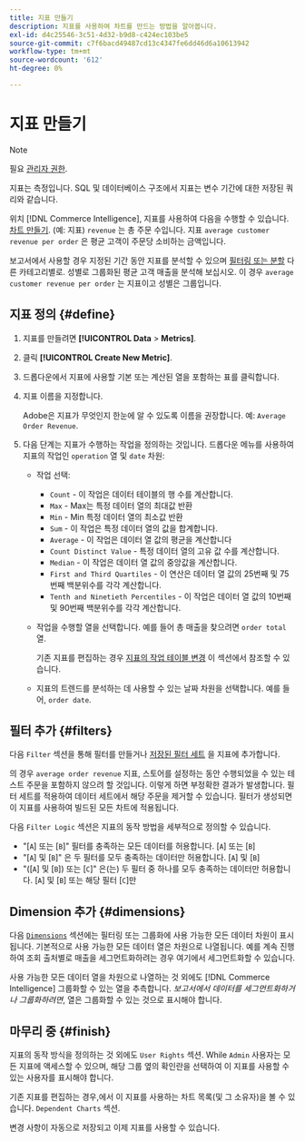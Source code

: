 ```yaml
---
title: 지표 만들기
description: 지표를 사용하여 차트를 만드는 방법을 알아봅니다.
exl-id: d4c25546-3c51-4d32-b9d8-c424ec103be5
source-git-commit: c7f6bacd49487cd13c4347fe6dd46d6a10613942
workflow-type: tm+mt
source-wordcount: '612'
ht-degree: 0%

---
```


# 지표 만들기

>[!NOTE]
>
>필요 [관리자 권한](../../administrator/user-management/user-management.md).

지표는 측정입니다. SQL 및 데이터베이스 구조에서 지표는 변수 기간에 대한 저장된 쿼리와 같습니다.

위치 [!DNL Commerce Intelligence], 지표를 사용하여 다음을 수행할 수 있습니다. [차트 만들기](../../data-user/reports/ess-rpt-build-visual.md). (예: 지표) `revenue` 는 총 주문 수입니다. 지표 `average customer revenue per order` 은 평균 고객이 주문당 소비하는 금액입니다.

보고서에서 사용할 경우 지정된 기간 동안 지표를 분석할 수 있으며 [필터링 또는 분할](../../best-practices/segment-filter.md) 다른 카테고리별로. 성별로 그룹화된 평균 고객 매출을 분석해 보십시오. 이 경우 `average customer revenue per order` 는 지표이고 성별은 그룹입니다.

## 지표 정의 {#define}

1. 지표를 만들려면 **[!UICONTROL Data** > **Metrics]**.

1. 클릭 **[!UICONTROL Create New Metric]**.

1. 드롭다운에서 지표에 사용할 기본 또는 계산된 열을 포함하는 표를 클릭합니다.

1. 지표 이름을 지정합니다.

   Adobe은 지표가 무엇인지 한눈에 알 수 있도록 이름을 권장합니다. 예: `Average Order Revenue`.

1. 다음 단계는 지표가 수행하는 작업을 정의하는 것입니다. 드롭다운 메뉴를 사용하여 지표의 작업인 `operation` 열 및 `date` 차원:

   * 작업 선택:
      * `Count` - 이 작업은 데이터 테이블의 행 수를 계산합니다.
      * `Max` - Max는 특정 데이터 열의 최대값 반환
      * `Min` - Min 특정 데이터 열의 최소값 반환
      * `Sum` - 이 작업은 특정 데이터 열의 값을 합계합니다.
      * `Average` - 이 작업은 데이터 열 값의 평균을 계산합니다
      * `Count Distinct Value` - 특정 데이터 열의 고유 값 수를 계산합니다.
      * `Median` - 이 작업은 데이터 열 값의 중앙값을 계산합니다.
      * `First and Third Quartiles` - 이 연산은 데이터 열 값의 25번째 및 75번째 백분위수를 각각 계산합니다.
      * `Tenth and Ninetieth Percentiles` - 이 작업은 데이터 열 값의 10번째 및 90번째 백분위수를 각각 계산합니다.
   * 작업을 수행할 열을 선택합니다. 예를 들어 총 매출을 찾으려면 `order total` 열.

      기존 지표를 편집하는 경우 [지표의 작업 테이블 변경](../../data-analyst/data-warehouse-mgr/change-metric-op-table.md) 이 섹션에서 참조할 수 있습니다.

   * 지표의 트렌드를 분석하는 데 사용할 수 있는 날짜 차원을 선택합니다. 예를 들어, `order date`.


## 필터 추가 {#filters}

다음 `Filter` 섹션을 통해 필터를 만들거나 [저장된 필터 세트](../../data-user/reports/ess-manage-data-filters.md) 을 지표에 추가합니다.

의 경우 `average order revenue` 지표, 스토어를 설정하는 동안 수행되었을 수 있는 테스트 주문을 포함하지 않으려 할 것입니다. 이렇게 하면 부정확한 결과가 발생합니다. 필터 세트를 적용하여 데이터 세트에서 해당 주문을 제거할 수 있습니다. 필터가 생성되면 이 지표를 사용하여 빌드된 모든 차트에 적용됩니다.

다음 `Filter Logic` 섹션은 지표의 동작 방법을 세부적으로 정의할 수 있습니다.

* &quot;\[`A`\] 또는 \[`B`\]&quot; 필터를 충족하는 모든 데이터를 허용합니다. \[`A`\] 또는 \[`B`\]
* &quot;\[`A`\] 및 \[`B`\]&quot; 은 두 필터를 모두 충족하는 데이터만 허용합니다. \[`A`\] 및 \[`B`\]
* &quot;(\[`A`\] 및 \[`B`\]) 또는 \[`C`\]&quot; 은(는) 두 필터 중 하나를 모두 충족하는 데이터만 허용합니다. \[`A`\] 및 \[`B`\] 또는 해당 필터 \[`C`\]만

## Dimension 추가 {#dimensions}

다음 [`Dimensions`](../../data-analyst/data-warehouse-mgr/manage-data-dimensions-metrics.md) 섹션에는 필터링 또는 그룹화에 사용 가능한 모든 데이터 차원이 표시됩니다. 기본적으로 사용 가능한 모든 데이터 열은 차원으로 나열됩니다. 예를 계속 진행하여 조회 출처별로 매출을 세그먼트화하려는 경우 여기에서 세그먼트화할 수 있습니다.

사용 가능한 모든 데이터 열을 차원으로 나열하는 것 외에도 [!DNL Commerce Intelligence] 그룹화할 수 있는 열을 추측합니다. *보고서에서 데이터를 세그먼트화하거나 그룹화하려면*, 열은 그룹화할 수 있는 것으로 표시해야 합니다.

## 마무리 중 {#finish}

지표의 동작 방식을 정의하는 것 외에도 `User Rights` 섹션. While `Admin` 사용자는 모든 지표에 액세스할 수 있으며, 해당 그룹 옆의 확인란을 선택하여 이 지표를 사용할 수 있는 사용자를 표시해야 합니다.

기존 지표를 편집하는 경우,에서 이 지표를 사용하는 차트 목록(및 그 소유자)을 볼 수 있습니다. `Dependent Charts` 섹션.

변경 사항이 자동으로 저장되고 이제 지표를 사용할 수 있습니다.
